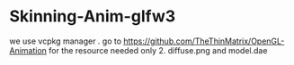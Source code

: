 # Skinning-Anim-glfw3
we use vcpkg manager .
go to https://github.com/TheThinMatrix/OpenGL-Animation for the resource needed only 2.
diffuse.png and model.dae 
